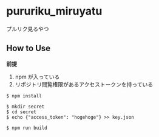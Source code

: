 # pururiku_miruyatu
プルリク見るやつ

## How to Use

**前提**

1. npm が入っている
2. リポジトリ閲覧権限があるアクセストークンを持っている

```
$ npm install

$ mkdir secret
$ cd secret
$ echo {"access_token": "hogehoge"} >> key.json

$ npm run build
```
